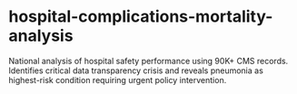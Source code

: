 # hospital-complications-mortality-analysis
National analysis of hospital safety performance using 90K+ CMS records. Identifies critical data transparency crisis and reveals pneumonia as highest-risk condition requiring urgent policy intervention.
